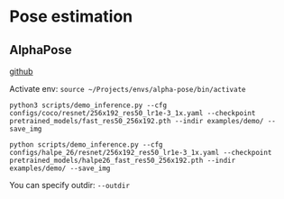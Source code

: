# Pose estimation

## AlphaPose

[github](https://github.com/MVIG-SJTU/AlphaPose)

Activate env:
```source ~/Projects/envs/alpha-pose/bin/activate```

```python3 scripts/demo_inference.py --cfg configs/coco/resnet/256x192_res50_lr1e-3_1x.yaml --checkpoint pretrained_models/fast_res50_256x192.pth --indir examples/demo/ --save_img```

```python scripts/demo_inference.py --cfg configs/halpe_26/resnet/256x192_res50_lr1e-3_1x.yaml --checkpoint pretrained_models/halpe26_fast_res50_256x192.pth --indir examples/demo/ --save_img```

You can specify outdir:
```--outdir```
